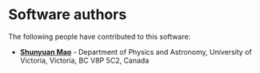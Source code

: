 # Software authors

The following people have contributed to this software:

* [**Shunyuan Mao**](https://github.com/smao-astro) - Department of Physics and Astronomy, University of Victoria, Victoria, BC V8P 5C2, Canada
